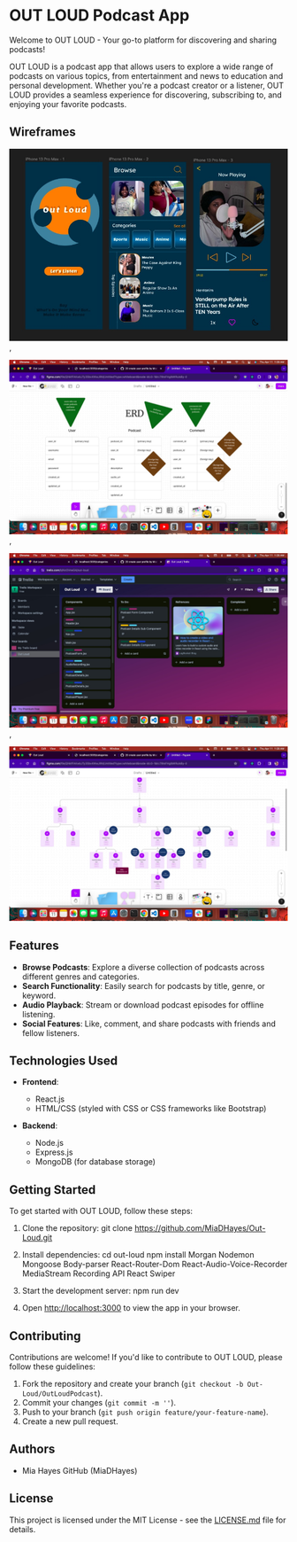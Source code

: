 # OUT LOUD Podcast App

Welcome to OUT LOUD - Your go-to platform for discovering and sharing podcasts!

OUT LOUD is a podcast app that allows users to explore a wide range of podcasts on various topics, from entertainment and news to education and personal development. Whether you're a podcast creator or a listener, OUT LOUD provides a seamless experience for discovering, subscribing to, and enjoying your favorite podcasts.


## Wireframes

![Homepage Wireframe](assets/9C97FFC8-59A8-4AC4-9360-7222D560D214.jpeg "ERD"),

![Homepage Wireframe](assets/5F4E98CB-40E8-492D-97FC-FFFAC45F9BE6.jpeg "Wireframe"),

![Homepage Wireframe](assets/68A6F3E5-DF2A-44F6-9D40-CDD2D02A3FF3.jpeg "Component Hiearchy"),

![Homepage Wireframe](assets/B71D499F-3CA2-4F06-B8BB-55FD59509DE3.jpeg "Homepage Wireframe")


## Features

- **Browse Podcasts**: Explore a diverse collection of podcasts across different genres and categories.
- **Search Functionality**: Easily search for podcasts by title, genre, or keyword.
- **Audio Playback**: Stream or download podcast episodes for offline listening.
- **Social Features**: Like, comment, and share podcasts with friends and fellow listeners.


## Technologies Used

- **Frontend**:
  - React.js
  - HTML/CSS (styled with CSS or CSS frameworks like Bootstrap)

- **Backend**:
  - Node.js
  - Express.js
  - MongoDB (for database storage)



## Getting Started

To get started with OUT LOUD, follow these steps:

1. Clone the repository:
git clone <https://github.com/MiaDHayes/Out-Loud.git>


2. Install dependencies:
cd out-loud
npm install
    Morgan
    Nodemon
    Mongoose
    Body-parser
    React-Router-Dom
    React-Audio-Voice-Recorder
    MediaStream Recording API
    React Swiper


3. Start the development server:
npm run dev


4. Open [http://localhost:3000](http://localhost:3005) to view the app in your browser.

## Contributing

Contributions are welcome! If you'd like to contribute to OUT LOUD, please follow these guidelines:

1. Fork the repository and create your branch (`git checkout -b Out-Loud/OutLoudPodcast`).
2. Commit your changes (`git commit -m ''`).
3. Push to your branch (`git push origin feature/your-feature-name`).
4. Create a new pull request.

## Authors

- Mia Hayes GitHub (MiaDHayes)

## License

This project is licensed under the MIT License - see the [LICENSE.md](LICENSE.md) file for details.
